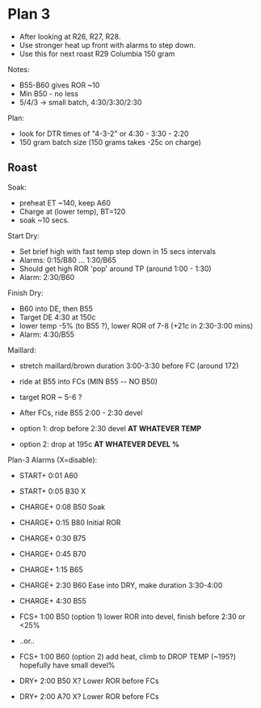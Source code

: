 
# Plan 3

 - After looking at R26, R27, R28.
 - Use stronger heat up front with alarms to step down.
 - Use this for next roast R29 Columbia 150 gram

Notes:
 - B55-B60 gives ROR ~10
 - Min B50 - no less
 - 5/4/3 -> small batch, 4:30/3:30/2:30

Plan:
 - look for DTR times of "4-3-2" or 4:30 - 3:30 - 2:20
 - 150 gram batch size (150 grams takes -25c on charge)

## Roast

Soak:
 - preheat ET ~140, keep A60
 - Charge at (lower temp), BT=120
 - soak ~10 secs.

Start Dry:
 - Set brief high with fast temp step down in 15 secs intervals
 - Alarms: 0:15/B80 ... 1:30/B65
 - Should get high ROR 'pop' around TP (around 1:00 - 1:30)
 - Alarm: 2:30/B60

Finish Dry:
 - B60 into DE, then B55
 - Target DE 4:30 at 150c
 - lower temp -5% (to B55 ?), lower ROR of 7-8 (+21c in 2:30-3:00 mins)
 - Alarm: 4:30/B55

Maillard:
 - stretch maillard/brown duration 3:00-3:30 before FC (around 172)
 - ride at B55 into FCs (MIN B55 -- NO B50)
 - target ROR ~ 5-6 ?
 - After FCs, ride B55 2:00 - 2:30 devel

 - option 1: drop before 2:30 devel **AT WHATEVER TEMP**
 - option 2: drop at 195c  **AT WHATEVER DEVEL %**

Plan-3 Alarms (X=disable):
 - START+  0:01 A60
 - START+  0:05 B30  X

 - CHARGE+ 0:08 B50  Soak
 - CHARGE+ 0:15 B80  Initial ROR
 - CHARGE+ 0:30 B75
 - CHARGE+ 0:45 B70
 - CHARGE+ 1:15 B65

 - CHARGE+ 2:30 B60  Ease into DRY, make duration 3:30-4:00
 - CHARGE+ 4:30 B55

 - FCS+    1:00 B50  (option 1) lower ROR into devel, finish before 2:30 or <25%
 - ..or..
 - FCS+    1:00 B60  (option 2) add heat, climb to DROP TEMP (~195?) hopefully have small devel%

 - DRY+    2:00 B50  X?     Lower ROR before FCs
 - DRY+    2:00 A70  X?     Lower ROR before FCs


